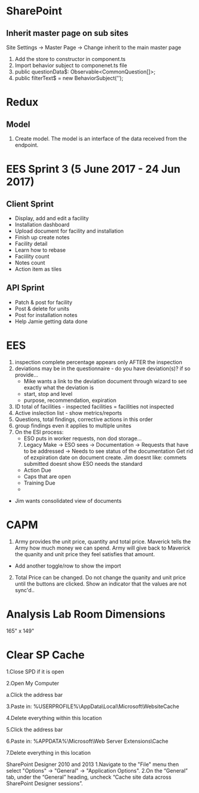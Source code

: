 # SharePoint
## Inherit master page on sub sites
Site Settings -> Master Page -> Change inherit to the main master page

1. Add the store to constructor in component.ts
2. Import behavior subject to componenet.ts file
3. public questionData$: Observable<CommonQuestion[]>;
4. public filterText$ = new BehaviorSubject<string>(''); 

# Redux

## Model
1. Create model. The model is an interface of the data received from the endpoint.

# EES Sprint 3 (5 June 2017 - 24 Jun 2017)
## Client Sprint
- Display, add and edit a facility
- Installation dashboard
- Upload document for facility and installation
- Finish up create notes
- Facility detail
- Learn how to rebase
- Faciility count
- Notes count
- Action item as tiles


## API Sprint
- Patch & post for facility
- Post & delete for units
- Post for installation notes
- Help Jamie getting data done

# EES
1. inspection complete percentage appears only AFTER the inspection
2. deviations may be in the questionnaire - do you have deviation(s)? if so provide...
    - Mike wants a link to the deviation document through wizard to see exactly what the deviation is
    - start, stop and level
    - purpose, recommendation, expiration
3. ID total of facilities - inspected facilities = facilities not inspected
5. Active inslection list - show metrics/reports
4. Questions, total findings, corrective actions in this order
5. group findings even it applies to multiple unites
6. On the ESI process:
    - ESO puts in worker requests, non dod storage...
    7. Legacy Make -> ESO sees -> Documentation -> Requests that have to be addressed -> Needs to see status of the documentation
Get rid of ezxpiration date on document create.
Jim doesnt like: commets submitted doesnt show
ESO needs the standard 
    - Action Due
    - Caps that are open
    - Training Due
    - 

- Jim wants consolidated view of documents

# CAPM

1. Army provides the unit price, quantity and total price. Maverick tells the Army how much money we can spend. Army will give back to Maverick the quanity and unit price they feel satisfies that amount.
 - Add another toggle/row to show the import

2. Total Price can be changed. Do not change the quanity and unit price until the buttons are clicked. Show an indicator that the values are not sync'd..

# Analysis Lab Room Dimensions

165" x 149"

# Clear SP Cache

1.Close SPD if it is open
  
2.Open My Computer
 
a.Click the address bar
  
3.Paste in:
%USERPROFILE%\AppData\Local\Microsoft\WebsiteCache
  
4.Delete everything within this location
  
5.Click the address bar
  
6.Paste in:
%APPDATA%\Microsoft\Web Server Extensions\Cache
  
7.Delete everything in this location

SharePoint Designer 2010 and 2013
1.Navigate to the "File" menu then select "Options" -> "General" -> "Application Options". 
2.On the “General” tab, under the “General” heading, uncheck “Cache site data across SharePoint Designer sessions”.
